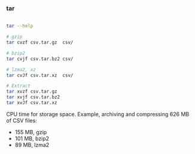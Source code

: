 ### tar

```bash

tar --help

# gzip
tar cvzf csv.tar.gz  csv/

# bzip2
tar cvjf csv.tar.bz2 csv/

# lzma2, xz
tar cvJf csv.tar.xz  csv/

# Extract
tar xvzf csv.tar.gz
tar xvjf csv.tar.bz2
tar xvJf csv.tar.xz
```

CPU time for storage space. Example, archiving and compressing 626 MB of CSV files:

* 155 MB, gzip
* 101 MB, bzip2
* 89 MB, lzma2
